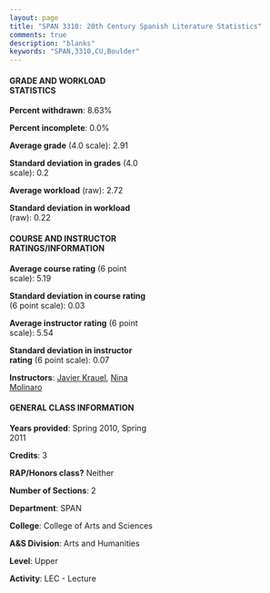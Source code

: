 ```yaml
---
layout: page
title: "SPAN 3310: 20th Century Spanish Literature Statistics"
comments: true
description: "blanks"
keywords: "SPAN,3310,CU,Boulder"
---
```

<head>
<script src="https://ajax.googleapis.com/ajax/libs/jquery/2.1.3/jquery.min.js"></script>
<script src="https://dl.dropboxusercontent.com/s/pc42nxpaw1ea4o9/highcharts.js?dl=0"></script>
<!-- <script src="../assets/js/highcharts.js"></script> -->
<style type="text/css">@font-face {
	font-family: "Bebas Neue";
	src: url(https://www.filehosting.org/file/details/544349/BebasNeue Regular.otf) format("opentype");
	}
	h1.Bebas { 
		font-family: "Bebas Neue", Verdana, Tahoma;
	}
</style>
</head>
<body>
	<div id="container" style="float: right; width: 45%; height: 88%; margin-left: 2.5%; margin-right: 2.5%;"></div>
	<script language="JavaScript">
		$(document).ready(function() {
		var chart = {type: 'column'};
		var title = {text: 'Grade Distribution'};
		var xAxis = {categories: ['A','B','C','D','F'],crosshair: true};
		var yAxis = {min: 0,title: {text: 'Percentage'}};
		var tooltip = {headerFormat: '<center><b><span style="font-size:20px">{point.key}</span></b></center>',
		               pointFormat: '<td style="padding:0"><b>{point.y:.1f}%</b></td>',
		               footerFormat: '</table>',shared: true,useHTML: true};
		var plotOptions = {column: {pointPadding: 0.0,borderWidth: 0}};  
		var credits = {enabled: false};var series= [{name: 'Percent',data: [28.93,52.5,12.5,2.5,3.57,]}];
		var json = {};
		json.chart = chart;
		json.title = title;
		json.tooltip = tooltip;
		json.xAxis = xAxis;
		json.yAxis = yAxis;  
		json.series = series;
		json.plotOptions = plotOptions;  
		json.credits = credits;
		$('#container').highcharts(json);
	});
	</script>
</body>
			   
#### GRADE AND WORKLOAD STATISTICS

**Percent withdrawn**: 8.63%

**Percent incomplete**: 0.0%

**Average grade** (4.0 scale): 2.91

**Standard deviation in grades** (4.0 scale): 0.2

**Average workload** (raw): 2.72

**Standard deviation in workload** (raw): 0.22

#### COURSE AND INSTRUCTOR RATINGS/INFORMATION

**Average course rating** (6 point scale): 5.19

**Standard deviation in course rating** (6 point scale): 0.03

**Average instructor rating** (6 point scale): 5.54

**Standard deviation in instructor rating** (6 point scale): 0.07

**Instructors**: <a href='../../instructors/Javier_Krauel'>Javier Krauel</a>, <a href='../../instructors/Nina_Molinaro'>Nina Molinaro</a>

#### GENERAL CLASS INFORMATION

**Years provided**: Spring 2010, Spring 2011

**Credits**: 3

**RAP/Honors class?** Neither

**Number of Sections**: 2

**Department**: SPAN

**College**: College of Arts and Sciences

**A&S Division**: Arts and Humanities

**Level**: Upper

**Activity**: LEC - Lecture
